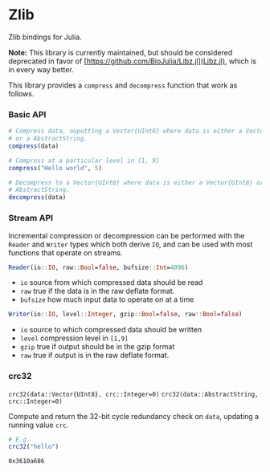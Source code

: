 
# Zlib

Zlib bindings for Julia.

**Note:** This library is currently maintained, but should be considered
deprecated in favor of [https://github.com/BioJulia/Libz.jl](Libz.jl), which is
in every way better.

This library provides a `compress` and `decompress` function that work as
follows.

### Basic API

```julia
# Compress data, ouputting a Vector{UInt8} where data is either a Vector{UInt8}
# or a AbstractString.
compress(data)

# Compress at a particular level in [1, 9]
compress("Hello world", 5)

# Decompress to a Vector{UInt8} where data is either a Vector{UInt8} or a
# AbstractString.
decompress(data)
```

### Stream API

Incremental compression or decompression can be performed with the `Reader` and
`Writer` types which both derive `IO`, and can be used with most functions that
operate on streams.

```julia
Reader(io::IO, raw::Bool=false, bufsize::Int=4096)
```

  * `io` source from which compressed data should be read
  * `raw` true if the data is in the raw deflate format.
  * `bufsize` how much input data to operate on at a time


```julia
Writer(io::IO, level::Integer, gzip::Bool=false, raw::Bool=false)
```

  * `io` source to which compressed data should be written
  * `level` compression level in `[1,9]`
  * `gzip` true if output should be in the gzip format
  * `raw` true if output is in the raw deflate format.

### crc32

`crc32(data::Vector{UInt8}, crc::Integer=0)`
`crc32(data::AbstractString, crc::Integer=0)`

Compute and return the 32-bit cycle redundancy check on `data`, updating a
running value `crc`.

```julia
# E.g.
crc32("hello")
```
```
0x3610a686
```
